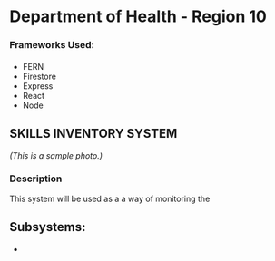 
# Department of Health - Region 10



### Frameworks Used:

####
* FERN
* Firestore
* Express
* React
* Node

## SKILLS INVENTORY SYSTEM


_(This is a sample photo.)_

### Description
This system will be used as a a way of monitoring the 

## Subsystems:
* 
